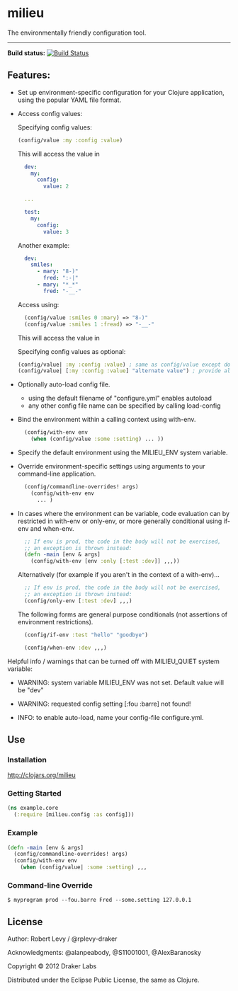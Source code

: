# milieu

The environmentally friendly configuration tool.

------

**Build status:** [![Build Status](https://secure.travis-ci.org/drakerlabs/milieu.png?branch=master)](http://travis-ci.org/drakerlabs/milieu)

## Features:

* Set up environment-specific configuration for your Clojure application, using
the popular YAML file format.

* Access config values:

  Specifying config values:
  ```clojure
  (config/value :my :config :value)
  ```
  This will access the value in
  ```yaml
    dev:
      my:
        config:
          value: 2

    ...

    test:
      my:
        config:
          value: 3
  ```

  Another example:
  ```yaml
    dev:
      smiles:
        - mary: "8-)"
          fred: ":-|"
        - mary: "*_*"
          fred: "-__-"
  ```
  Access using:
  ```clojure
    (config/value :smiles 0 :mary) => "8-)"
    (config/value :smiles 1 :fread) => "-__-"
  ```

  This will access the value in

  Specifying config values as optional:
  ```clojure
  (config/value| :my :config :value) ; same as config/value except doesn’t warn if it’s not found
  (config/value| [:my :config :value] "alternate value") ; provide alternate value
  ```

* Optionally auto-load config file.
  * using the default filename of "configure.yml" enables autoload
  * any other config file name can be specified by calling load-config

* Bind the environment within a calling context using with-env.
  ```clojure
    (config/with-env env
      (when (config/value :some :setting) ... ))
  ```

* Specify the default environment using the MILIEU_ENV system variable.

* Override environment-specific settings using arguments to your command-line
application.
  ```clojure
    (config/commandline-overrides! args)
      (config/with-env env
        ... )
  ```

* In cases where the environment can be variable, code evaluation can by
restricted in with-env or only-env, or more generally conditional using
if-env and when-env.

  ```clojure
    ;; If env is prod, the code in the body will not be exercised,
    ;; an exception is thrown instead:
    (defn -main [env & args]
      (config/with-env [env :only [:test :dev]] ,,,))
  ```

  Alternatively (for example if you aren't in the context of a with-env)...
  ```clojure
    ;; If env is prod, the code in the body will not be exercised,
    ;; an exception is thrown instead:
    (config/only-env [:test :dev] ,,,)
  ```

  The following forms are general purpose conditionals (not assertions of
  environment restrictions).
  ```clojure
    (config/if-env :test "hello" "goodbye")
  ```

  ```clojure
    (config/when-env :dev ,,,)
  ```

Helpful info / warnings that can be turned off with MILIEU_QUIET system variable:

* WARNING: system variable MILIEU_ENV was not set. Default value will be "dev"

* WARNING: requested config setting [:fou :barre] not found!

* INFO: to enable auto-load, name your config-file configure.yml.

## Use

### Installation

http://clojars.org/milieu

### Getting Started

```clojure
(ns example.core
  (:require [milieu.config :as config]))
```

### Example

```clojure
(defn -main [env & args]
  (config/commandline-overrides! args)
  (config/with-env env
    (when (config/value| :some :setting) ,,,
```

### Command-line Override

```shell
$ myprogram prod --fou.barre Fred --some.setting 127.0.0.1
```

## License

Author: Robert Levy / @rplevy-draker

Acknowledgments: @alanpeabody, @S11001001, @AlexBaranosky

Copyright © 2012 Draker Labs

Distributed under the Eclipse Public License, the same as Clojure.
